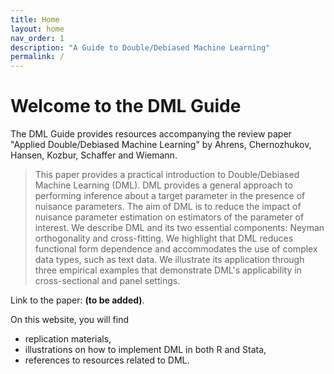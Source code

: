 ```yaml
---
title: Home
layout: home
nav_order: 1
description: "A Guide to Double/Debiased Machine Learning"
permalink: /
---
```


# Welcome to the DML Guide

The DML Guide provides resources accompanying the review paper "Applied Double/Debiased Machine Learning" by Ahrens, Chernozhukov, Hansen, Kozbur, Schaffer and Wiemann.

> This paper provides a practical introduction to Double/Debiased Machine Learning (DML). DML provides a general approach to performing inference about a target parameter in the presence of nuisance parameters. The aim of DML is to reduce the impact of nuisance parameter estimation on estimators of the parameter of interest. We describe DML and its two essential components: Neyman orthogonality and cross-fitting. We highlight that DML reduces functional form dependence and accommodates the use of complex data types, such as text data. We illustrate its application through three empirical examples that demonstrate DML's applicability in cross-sectional and panel settings.

Link to the paper: **(to be added)**.

On this website, you will find 
- replication materials, 
- illustrations on how to implement DML in both R and Stata,
- references to resources related to DML. 
